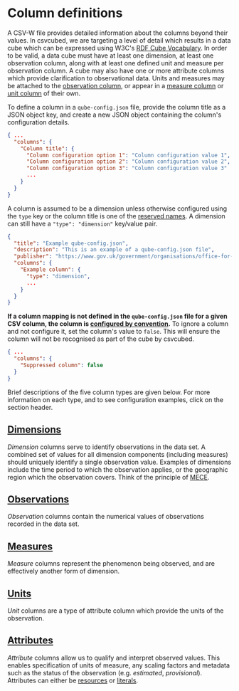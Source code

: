 # Column definitions

A CSV-W file provides detailed information about the columns beyond their values. In csvcubed, we are targeting a level of detail which results in a data cube which can be expressed using W3C's [RDF Cube Vocabulary](https://www.w3.org/TR/vocab-data-cube/). In order to be valid, a data cube must have at least one dimension, at least one observation column, along with at least one defined unit and measure per observation column. A cube may also have one or more attribute columns which provide clarification to observational data. Units and measures may be attached to the [observation column](#observations), or appear in a [measure column](#measures) or [unit column](#units) of their own.

To define a column in a `qube-config.json` file, provide the column title as a JSON object key, and create a new JSON object containing the column's configuration details.

```json
{ ...
  "columns": {
    "Column title": {
      "Column configuration option 1": "Column configuration value 1",
      "Column configuration option 2": "Column configuration value 2",
      "Column configuration option 3": "Column configuration value 3"
      ...
    }
  }
}
```

A column is assumed to be a dimension unless otherwise configured using the `type` key or the column title is one of the [reserved names](../../../configuration/convention.md#conventional-column-names). A dimension can still have a `"type": "dimension"` key/value pair.

<!-- TODO Add some metadata to examples and links to json/csv files -->

```json
{
  "title": "Example qube-config.json",
  "description": "This is an example of a qube-config.json file",
  "publisher": "https://www.gov.uk/government/organisations/office-for-national-statistics",
  "columns": {
    "Example column": {
      "type": "dimension",
      ...
    }
  }
}
```

**If a column mapping is not defined in the `qube-config.json` file for a given CSV column, the column is [configured by convention](../../convention.md).**  To ignore a column and not configure it, set the column's value to `false`. This will ensure the column will not be recognised as part of the cube by csvcubed.

```json
{ ...
  "columns": {
    "Suppressed column": false
  }
}
```

Brief descriptions of the five column types are given below. For more information on each type, and to see configuration examples, click on the section header.

## [Dimensions](./dimensions.md#dimension-configuration)

*Dimension* columns serve to identify observations in the data set. A combined set of values for all dimension components (including measures) should uniquely identify a single observation value. Examples of dimensions include the time period to which the observation applies, or the geographic region which the observation covers. Think of the principle of [MECE](https://en.wikipedia.org/wiki/MECE_principle).

## [Observations](./observations.md#observation-configuration)

*Observation* columns contain the numerical values of observations recorded in the data set.

## [Measures](./measures.md#measure-configuration)

*Measure* columns represent the phenomenon being observed, and are effectively another form of dimension.

## [Units](./units.md#unit-configuration)

*Unit* columns are a type of attribute column which provide the units of the observation.

## [Attributes](./attributes/index.md#attribute-configuration)

*Attribute* columns allow us to qualify and interpret observed values. This enables specification of units of measure, any scaling factors and metadata such as the status of the observation (e.g. *estimated*, *provisional*). Attributes can either be [resources](../../../../glossary/index.md#resource) or [literals](../../../../glossary/index.md#literal).

